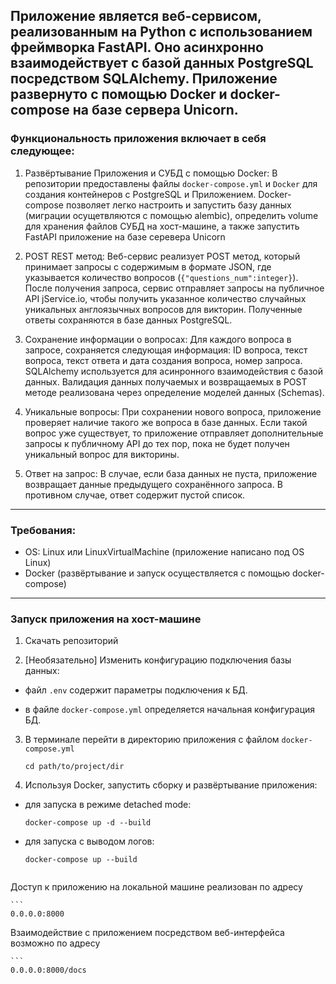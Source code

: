 ## Приложение является веб-сервисом, реализованным на Python с использованием фреймворка FastAPI. Оно асинхронно взаимодействует с базой данных PostgreSQL посредством SQLAlchemy. Приложение развернуто с помощью Docker и docker-compose на базе сервера Unicorn.

### Функциональность приложения включает в себя следующее:

1. Развёртывание Приложения и СУБД с помощью Docker: В репозитории предоставлены файлы `docker-compose.yml` и `Docker` для создания контейнеров с PostgreSQL и Приложением. Docker-compose позволяет легко настроить и запустить базу данных (миграции осущетвляются с помощью alembic), определить volume для хранения файлов СУБД на хост-машине, а также запустить FastAPI приложение на базе серевера Unicorn

2. POST REST метод: Веб-сервис реализует POST метод, который принимает запросы с содержимым в формате JSON, где указывается количество вопросов (`{"questions_num":integer}`). После получения запроса, сервис отправляет запросы на публичное API jService.io, чтобы получить указанное количество случайных уникальных англоязычных вопросов для викторин. Полученные ответы сохраняются в базе данных PostgreSQL.

3. Сохранение информации о вопросах: Для каждого вопроса в запросе, сохраняется следующая информация: ID вопроса, текст вопроса, текст ответа и дата создания вопроса, номер запроса. SQLAlchemy используется для асинронного взаимодействия с базой данных. Валидация данных получаемых и возвращаемых в POST методе реализована через определение моделей данных (Schemas).

4. Уникальные вопросы: При сохранении нового вопроса, приложение проверяет наличие такого же вопроса в базе данных. Если такой вопрос уже существует, то приложение отправляет дополнительные запросы к публичному API до тех пор, пока не будет получен уникальный вопрос для викторины.

5. Ответ на запрос: В случае, если база данных не пуста, приложение возвращает данные предыдущего сохранённого запроса. В противном случае, ответ содержит пустой список.

-----------------------------

### Требования:
* OS: Linux или LinuxVirtualMachine (приложение написано под OS Linux)
* Docker (развёртывание и запуск осуществляется с помощью docker-compose)

-----------------------------

### Запуск приложения на хост-машине
1. Скачать репозиторий


2. [Необязательно] Изменить конфигурацию подключения базы данных:
  - файл `.env` содержит параметры подключения к БД.

  - в файле `docker-compose.yml` определяется начальная конфигурация БД.

3. В терминале перейти в директорию приложения с файлом `docker-compose.yml`
   

    ```
    cd path/to/project/dir
4. Используя Docker, запустить сборку и развёртывание приложения:
  - для запуска в режиме detached mode:


    ```
    docker-compose up -d --build
  - для запуска с выводом логов:


    ```
    docker-compose up --build


Доступ к приложению на локальной машине реализован по адресу
    
    ```
    0.0.0.0:8000


Взаимодействие с приложением посредством веб-интерфейса возможно по адресу

    ```
    0.0.0.0:8000/docs
